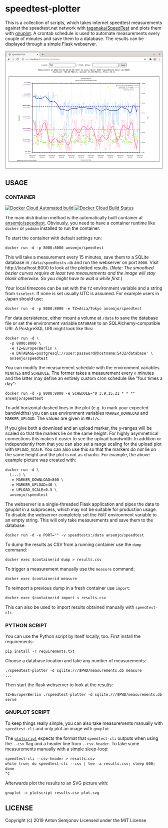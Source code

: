 # speedtest-plotter

This is a collection of scripts, which takes internet speedtest measurements
against the speedtest.net network with [taganaka/SpeedTest](https://github.com/taganaka/SpeedTest) and plots them
with [gnuplot](http://gnuplot.sourceforge.net). A crontab schedule is used
to automate measurements every couple of minutes and save them to a database.
The results can be displayed through a simple Flask webserver.

![example plot of speedtest results](assets/example.png)

## USAGE

### CONTAINER
<a href="https://hub.docker.com/r/ansemjo/speedtest/builds">

![Docker Cloud Automated build](https://img.shields.io/docker/cloud/automated/ansemjo/speedtest)
![Docker Cloud Build Status](https://img.shields.io/docker/cloud/build/ansemjo/speedtest)

</a>

The main distribution method is the automatically built container at
[ansemjo/speedtest](https://hub.docker.com/r/ansemjo/speedtest).
Obviously, you need to have a container runtime like `docker` or `podman`
installed to run the container.

To start the container with default settings run:

    docker run -d -p 8000:8000 ansemjo/speedtest

This will take a measurement every 15 minutes, save them to a SQLite database
in `/data/speedtests.db` and run the webserver on port `8000`. Visit http://localhost:8000
to look at the plotted results. (*Note: The smoothed bezier curves require at least two
measurements and the image will stay blank otherwise. So you might have to wait a while first.*)

Your local timezone can be set with the `TZ` environment variable and a string from
`tzselect`. If none is set usually UTC is assumed. For example users in Japan should use:

    docker run -d -p 8000:8000 -e TZ=Asia/Tokyo ansemjo/speedtest

For data persistence, either mount a volume at `/data` to save the database file
or set the environment variable `DATABASE` to an SQLAlchemy-compatible URI. A PostgreSQL
URI might look like this:

    docker run -d \
      -p 8000:8000 \
      -e TZ=Europe/Berlin \
      -e DATABASE=postgresql://user:password@hostname:5432/database' \
      ansemjo/speedtest

You can modify the measurement schedule with the environment variables `MINUTES` and
`SCHEDULE`. The former takes a measurement every `n` minutes and the latter may define
an entirely custom cron schedule like "four times a day":

    docker run -d -p 8000:8000 -e SCHEDULE="0 3,9,15,21 * * *" ansemjo/speedtest

To add horizontal dashed lines in the plot (e.g. to mark your expected bandwidths)
you can use environment variables `MARKER_DOWNLOAD` and `MARKER_UPLOAD`. The values
are given in `MBit/s`. 

If you give both a download and an upload marker, the y-ranges will be scaled so
that the markers lie on the same height. For highly asymmetrical connections this
makes it easier to see the upload bandwidth. In addition or independently from that
you can also set a range scaling for the upload plot with `UPLOAD_SCALE`. You can
also use this so that the markers *do not* lie on the same height and the plot is
not as chaotic. For example, the above example picture was created with:

    docker run -d \
      [...] \
      -e MARKER_DOWNLOAD=800 \
      -e MARKER_UPLOAD=40 \
      -e UPLOAD_SCALE=0.5 \
      ansemjo/speedtest

The webserver is a single-threaded Flask application and pipes the data to gnuplot in a subprocess, which may not be suitable
for production usage. To disable the webserver completely set the `PORT` environment
variable to an empty string. This will only take measurements and save them to the
database.

    docker run -d -e PORT="" -v speedtests:/data ansemjo/speedtest

To dump the results as CSV from a running container use the `dump` command:

    docker exec $containerid dump > results.csv

To trigger a measurement manually use the `measure` command:

    docker exec $containerid measure

To reimport a previous dump in a fresh container use `import`:

    docker exec $containerid import < results.csv

This can also be used to import results obtained manually with `speedtest-cli`.

### PYTHON SCRIPT

You can use the Python script by itself locally, too. First install the requirements:

    pip install -r requirements.txt

Choose a database location and take any number of measurements:

    ./speedtest-plotter -d sqlite:///$PWD/measurements.db measure
    ...

Then start the flask webserver to look at the results:

    TZ=Europe/Berlin ./speedtest-plotter -d sqlite:///$PWD/measurements.db serve

### GNUPLOT SCRIPT

To keep things really simple, you can also take measurements manually with `speedtest-cli` and only
plot an image with `gnuplot`.

The [`plotscript`](plotscript) expects the format that `speedtest-cli` outputs when using the `--csv` flag
and a header line from `--csv-header`. To take some measurements manually with a simple sleep-loop:

    speedtest-cli --csv-header > results.csv
    while true; do speedtest-cli --csv | tee -a results.csv; sleep 600; done
    ^C

Afterwards plot the results to an SVG picture with:

    gnuplot -c plotscript results.csv plot.svg

## LICENSE

Copyright (c) 2019 Anton Semjonov
Licensed under the MIT License
